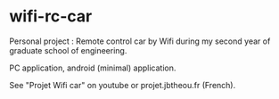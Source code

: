 wifi-rc-car
===========


Personal project : Remote control car by Wifi during my second year of graduate school of
engineering.

PC application, android (minimal) application. 

See "Projet Wifi car" on youtube or projet.jbtheou.fr (French).

